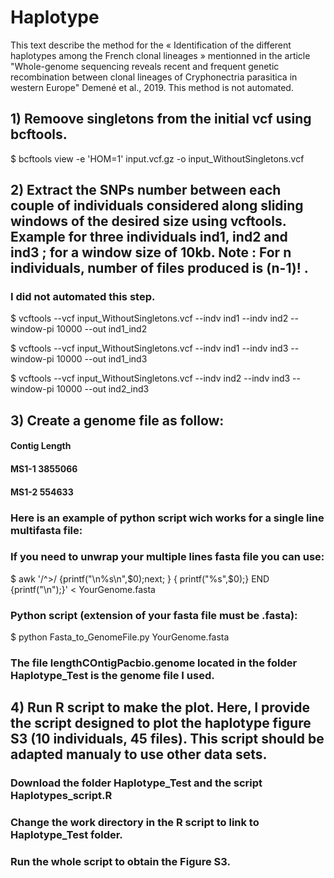 # Haplotype

This text describe the method for the « Identification of the different haplotypes among the French clonal lineages » mentionned in the article "Whole-genome sequencing reveals recent and frequent genetic recombination between clonal lineages of Cryphonectria parasitica in western Europe" Demené et al., 2019. This method is not automated. 

## 1) Remoove singletons from the initial vcf using bcftools.

$ bcftools view -e 'HOM=1' input.vcf.gz -o input_WithoutSingletons.vcf

## 2) Extract the SNPs number between each couple of individuals considered along sliding windows of the desired size using vcftools. Example for three individuals ind1, ind2 and ind3 ; for a window size of 10kb. Note : For n individuals, number of files produced is (n-1)! . 
### I did not automated this step.

$ vcftools --vcf input_WithoutSingletons.vcf --indv ind1 --indv ind2 --window-pi 10000 --out ind1_ind2

$ vcftools --vcf input_WithoutSingletons.vcf --indv ind1 --indv ind3 --window-pi 10000 --out ind1_ind3

$ vcftools --vcf input_WithoutSingletons.vcf --indv ind2 --indv ind3 --window-pi 10000 --out ind2_ind3

## 3) Create a genome file as follow: 

#### Contig Length
#### MS1-1 3855066
#### MS1-2 554633

### Here is an example of python script wich works for a single line multifasta file:
### If you need to unwrap your multiple lines fasta file you can use: 
$ awk '/^>/ {printf("\n%s\n",$0);next; } { printf("%s",$0);}  END {printf("\n");}' < YourGenome.fasta
### Python script (extension of your fasta file must be .fasta):

$ python Fasta_to_GenomeFile.py YourGenome.fasta

### The file lengthCOntigPacbio.genome located in the folder Haplotype_Test is the genome file I used.

## 4) Run R script to make the plot. Here, I provide the script designed to plot the haplotype figure S3 (10 individuals, 45 files). This script should be adapted manualy to use other data sets.

### Download the folder Haplotype_Test and the script Haplotypes_script.R
### Change the work directory in the R script to link to Haplotype_Test folder.
### Run the whole script to obtain the Figure S3.
